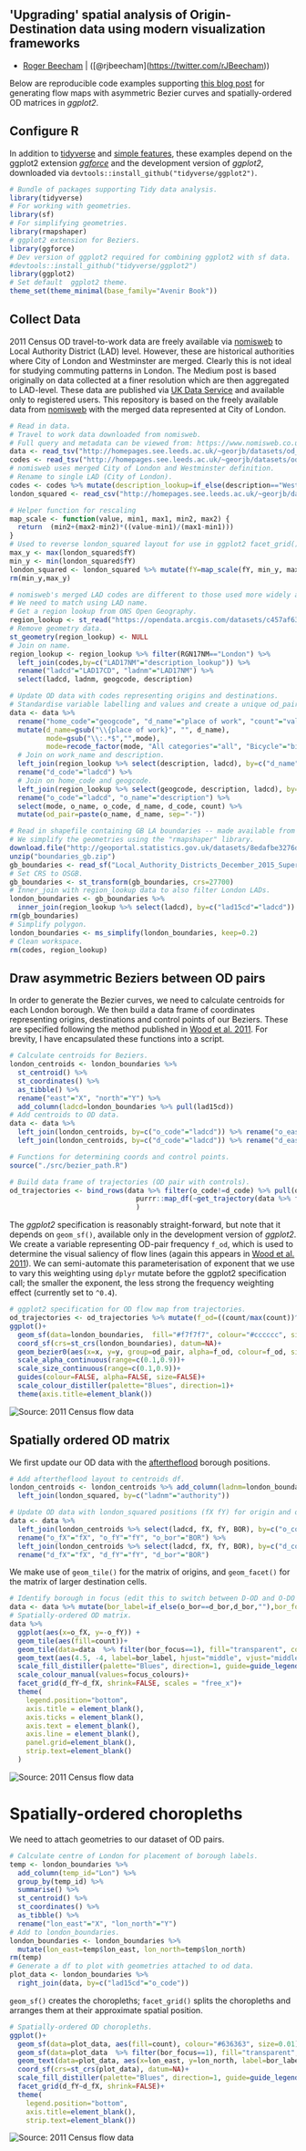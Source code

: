 'Upgrading' spatial analysis of Origin-Destination data using modern visualization frameworks
---------------------------------------------------------------------------------------------

-   [Roger Beecham](http://www.roger-beecham.com) | (\[@rjbeecham\](<https://twitter.com/rJBeecham>))

Below are reproducible code examples supporting [this blog post](https://medium.com/@roger.beecham.231/upgrading-spatial-analysis-of-origin-destination-data-using-modern-vis-frameworks-part-1-of-2-ee1c6481a595) for generating flow maps with asymmetric Bezier curves and spatially-ordered OD matrices in *ggplot2*.

Configure R
-----------

In addition to [tidyverse](https://cran.r-project.org/web/packages/tidyverse/index.html) and [simple features](https://cran.r-project.org/web/packages/sf/index.html), these examples depend on the ggplot2 extension [*ggforce*](https://cran.r-project.org/web/packages/ggforce/index.html) and the development version of *ggplot2*, downloaded via `devtools::install_github("tidyverse/ggplot2")`.

``` r
# Bundle of packages supporting Tidy data analysis.
library(tidyverse)
# For working with geometries.
library(sf)
# For simplifying geometries.
library(rmapshaper)
# ggplot2 extension for Beziers.
library(ggforce)
# Dev version of ggplot2 required for combining ggplot2 with sf data. 
#devtools::install_github("tidyverse/ggplot2")
library(ggplot2)
# Set default  ggplot2 theme.
theme_set(theme_minimal(base_family="Avenir Book"))
```

Collect Data
------------

2011 Census OD travel-to-work data are freely available via [nomisweb](https://www.nomisweb.co.uk) to Local Authority District (LAD) level. However, these are historical authorities where City of London and Westminster are merged. Clearly this is not ideal for studying commuting patterns in London. The Medium post is based originally on data collected at a finer resolution which are then aggregated to LAD-level. These data are published via [UK Data Service](https://census.ukdataservice.ac.uk) and available only to registered users. This repository is based on the freely available data from [nomisweb](https://www.nomisweb.co.uk) with the merged data represented at City of London.

``` r
# Read in data.
# Travel to work data downloaded from nomisweb.
# Full query and metadata can be viewed from: https://www.nomisweb.co.uk/query/asv2htm.aspx.
data <- read_tsv("http://homepages.see.leeds.ac.uk/~georjb/datasets/od_ttw.tsv")
codes <- read_tsv("http://homepages.see.leeds.ac.uk/~georjb/datasets/od_ttw_codes.tsv")
# nomisweb uses merged City of London and Westminster definition.
# Rename to single LAD (City of London). 
codes <- codes %>% mutate(description_lookup=if_else(description=="Westminster,City of London","City of London", description))
london_squared <- read_csv("http://homepages.see.leeds.ac.uk/~georjb/datasets/london_squared.csv") 

# Helper function for rescaling
map_scale <- function(value, min1, max1, min2, max2) {
  return  (min2+(max2-min2)*((value-min1)/(max1-min1)))
}
# Used to reverse london_squared layout for use in ggplot2 facet_grid().
max_y <- max(london_squared$fY)
min_y <- min(london_squared$fY)
london_squared <- london_squared %>% mutate(fY=map_scale(fY, min_y, max_y, max_y, min_y))
rm(min_y,max_y)

# nomisweb's merged LAD codes are different to those used more widely and by ONS Open Geography. 
# We need to match using LAD name.
# Get a region lookup from ONS Open Geography.
region_lookup <- st_read("https://opendata.arcgis.com/datasets/c457af6314f24b20bb5de8fe41e05898_0.geojson")
# Remove geometry data.
st_geometry(region_lookup) <- NULL
# Join on name. 
region_lookup <- region_lookup %>% filter(RGN17NM=="London") %>% 
  left_join(codes,by=c("LAD17NM"="description_lookup")) %>%
  rename("ladcd"="LAD17CD", "ladnm"="LAD17NM") %>% 
  select(ladcd, ladnm, geogcode, description)

# Update OD data with codes representing origins and destinations.
# Standardise variable labelling and values and create a unique od_pair variable.
data <- data %>% 
  rename("home_code"="geogcode", "d_name"="place of work", "count"="value", "mode"="Method of travel to wor") %>%
  mutate(d_name=gsub("\\{place of work}", "", d_name),
         mode=gsub("\\:.*$","",mode),
         mode=recode_factor(mode, "All categories"="all", "Bicycle"="bike", "On foot"="foot")) %>%
  # Join on work_name and description.
  left_join(region_lookup %>% select(description, ladcd), by=c("d_name"="description")) %>%
  rename("d_code"="ladcd") %>%
  # Join on home_code and geogcode.
  left_join(region_lookup %>% select(geogcode, description, ladcd), by=c("home_code"="geogcode")) %>%
  rename("o_code"="ladcd", "o_name"="description") %>%
  select(mode, o_name, o_code, d_name, d_code, count) %>% 
  mutate(od_pair=paste(o_name, d_name, sep="-"))

# Read in shapefile containing GB LA boundaries -- made available from ONS Open Geography Portal. 
# We simplify the geometries using the "rmapshaper" library.
download.file("http://geoportal.statistics.gov.uk/datasets/8edafbe3276d4b56aec60991cbddda50_3.zip", "boundaries_gb.zip")
unzip("boundaries_gb.zip")
gb_boundaries <- read_sf("Local_Authority_Districts_December_2015_Super_Generalised_Clipped_Boundaries_in_Great_Britain.shp")
# Set CRS to OSGB.
gb_boundaries <- st_transform(gb_boundaries, crs=27700)
# Inner_join with region_lookup data to also filter London LADs.
london_boundaries <- gb_boundaries %>%
  inner_join(region_lookup %>% select(ladcd), by=c("lad15cd"="ladcd")) 
rm(gb_boundaries)
# Simplify polygon.
london_boundaries <- ms_simplify(london_boundaries, keep=0.2)
# Clean workspace.
rm(codes, region_lookup)
```

Draw asymmetric Beziers between OD pairs
----------------------------------------

In order to generate the Bezier curves, we need to calculate centroids for each London borough. We then build a data frame of coordinates representing origins, destinations and control points of our Beziers. These are specified following the method published in [Wood et al. 2011](http://openaccess.city.ac.uk/538/). For brevity, I have encapsulated these functions into a script.

``` r
# Calculate centroids for Beziers.
london_centroids <- london_boundaries %>%
  st_centroid() %>%
  st_coordinates() %>%
  as_tibble() %>%
  rename("east"="X", "north"="Y") %>%
  add_column(ladcd=london_boundaries %>% pull(lad15cd))
# Add centroids to OD data.
data <- data %>% 
  left_join(london_centroids, by=c("o_code"="ladcd")) %>% rename("o_east"="east", "o_north"="north") %>% 
  left_join(london_centroids, by=c("d_code"="ladcd")) %>% rename("d_east"="east", "d_north"="north")

# Functions for determining coords and control points.
source("./src/bezier_path.R")

# Build data frame of trajectories (OD pair with controls).
od_trajectories <- bind_rows(data %>% filter(o_code!=d_code) %>% pull(od_pair) %>% unique %>%
                               purrr::map_df(~get_trajectory(data %>% filter(od_pair==.x))) 
                               )
```

The *ggplot2* specification is reasonably straight-forward, but note that it depends on `geom_sf()`, available only in the development version of *ggplot2*. We create a variable representing OD-pair frequency `f_od`, which is used to determine the visual saliency of flow lines (again this appears in [Wood et al. 2011](http://openaccess.city.ac.uk/538/)). We can semi-automate this parameterisation of exponent that we use to vary this weighting using `dplyr` mutate before the ggplot2 specification call; the smaller the exponent, the less strong the frequency weighting effect (currently set to `^0.4`).

``` r
# ggplot2 specification for OD flow map from trajectories.
od_trajectories <- od_trajectories %>% mutate(f_od=((count/max(count))^0.4))
ggplot()+
  geom_sf(data=london_boundaries,  fill="#f7f7f7", colour="#cccccc", size=0.1)+
  coord_sf(crs=st_crs(london_boundaries), datum=NA)+
  geom_bezier0(aes(x=x, y=y, group=od_pair, alpha=f_od, colour=f_od, size=f_od), data=od_trajectories)+
  scale_alpha_continuous(range=c(0.1,0.9))+
  scale_size_continuous(range=c(0.1,0.9))+
  guides(colour=FALSE, alpha=FALSE, size=FALSE)+
  scale_colour_distiller(palette="Blues", direction=1)+
  theme(axis.title=element_blank())
```

![Source: 2011 Census flow data](./figures/od_bezier.png)

Spatially ordered OD matrix
---------------------------

We first update our OD data with the [aftertheflood](https://aftertheflood.com/projects/future-cities-catapult/) borough positions.

``` r
# Add aftertheflood layout to centroids df.
london_centroids <- london_centroids %>% add_column(ladnm=london_boundaries %>% pull(lad15nm)) %>% 
  left_join(london_squared, by=c("ladnm"="authority"))

# Update OD data with london_squared positions (fX fY) for origin and destination.
data <- data %>% 
  left_join(london_centroids %>% select(ladcd, fX, fY, BOR), by=c("o_code"="ladcd")) %>% 
  rename("o_fX"="fX", "o_fY"="fY", "o_bor"="BOR") %>%
  left_join(london_centroids %>% select(ladcd, fX, fY, BOR), by=c("d_code"="ladcd")) %>% 
  rename("d_fX"="fX", "d_fY"="fY", "d_bor"="BOR")
```

We make use of `geom_tile()` for the matrix of origins, and `geom_facet()` for the matrix of larger destination cells.

``` r
# Identify borough in focus (edit this to switch between D-OD and O-DO matrix).
data <- data %>% mutate(bor_label=if_else(o_bor==d_bor,d_bor,""),bor_focus=if_else(o_bor==d_bor,1,0))
# Spatially-ordered OD matrix.
data %>%
  ggplot(aes(x=o_fX, y=-o_fY)) +
  geom_tile(aes(fill=count))+
  geom_tile(data=data  %>% filter(bor_focus==1), fill="transparent", colour="#252525", size=0.4)+
  geom_text(aes(4.5, -4, label=bor_label, hjust="middle", vjust="middle"), colour="#252525", alpha=0.5, family="Avenir Book")+
  scale_fill_distiller(palette="Blues", direction=1, guide=guide_legend())+
  scale_colour_manual(values=focus_colours)+
  facet_grid(d_fY~d_fX, shrink=FALSE, scales = "free_x")+
  theme( 
    legend.position="bottom",
    axis.title = element_blank(),
    axis.ticks = element_blank(),
    axis.text = element_blank(),
    axis.line = element_blank(),
    panel.grid=element_blank(),
    strip.text=element_blank()
  )
```

![Source: 2011 Census flow data](./figures/od_matrix.png)

Spatially-ordered choropleths
=============================

We need to attach geometries to our dataset of OD pairs.

``` r
# Calculate centre of London for placement of borough labels.
temp <- london_boundaries %>%
  add_column(temp_id="Lon") %>%
  group_by(temp_id) %>%
  summarise() %>%
  st_centroid() %>%
  st_coordinates() %>%
  as_tibble() %>%
  rename("lon_east"="X", "lon_north"="Y") 
# Add to london_boundaries.
london_boundaries <- london_boundaries %>%
  mutate(lon_east=temp$lon_east, lon_north=temp$lon_north)
rm(temp)
# Generate a df to plot with geometries attached to od data.
plot_data <- london_boundaries %>% 
  right_join(data, by=c("lad15cd"="o_code"))
```

`geom_sf()` creates the choropleths; `facet_grid()` splits the choropleths and arranges them at their approximate spatial position.

``` r
# Spatially-ordered OD choropleths.
ggplot()+
  geom_sf(data=plot_data, aes(fill=count), colour="#636363", size=0.01)+
  geom_sf(data=plot_data  %>% filter(bor_focus==1), fill="transparent",  colour="#636363", size=0.4)+
  geom_text(data=plot_data, aes(x=lon_east, y=lon_north, label=bor_label), colour="#252525", alpha=0.5, show.legend=FALSE, family="Avenir Book")+
  coord_sf(crs=st_crs(plot_data), datum=NA)+
  scale_fill_distiller(palette="Blues", direction=1, guide=guide_legend())+
  facet_grid(d_fY~d_fX, shrink=FALSE)+
  theme(
    legend.position="bottom",
    axis.title=element_blank(),
    strip.text=element_blank())
```

![Source: 2011 Census flow data](./figures/od_choropleths.png)
